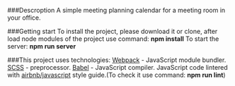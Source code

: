 ###Descroption 
A simple meeting planning calendar for a meeting room in your office.

###Getting start
To install the project, please download it or clone, after load node modules of the project use command:
**npm install**
To start the server: 
**npm run server**

###This project uses technologies:
[Webpack](https://webpack.js.org/) - JavaScript module bundler.
[SCSS](https://sass-lang.com/) - preprocessor.
[Babel](https://babeljs.io/) - JavaScript compiler.
JavaScript code lintered with [airbnb/javascript](https://github.com/airbnb/javascript) style guide.(To check it use command: **npm run lint**)

